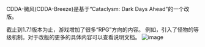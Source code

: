 CDDA-微风(CDDA-Breeze)是基于“Cataclysm: Dark Days Ahead”的一个改版。

截止到1.7.1版本为止，游戏增加了很多“RPG”方向的内容。
例如，引入了怪物的等级机制。对于改版的更多的具体内容可以查看说明文档。
![image](https://user-images.githubusercontent.com/112397151/213683749-79951139-ab3e-483d-9359-3b4d1b8acfa4.png)

